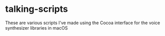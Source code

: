 # talking-scripts
These are various scripts I've made using the Cocoa interface for the voice synthesizer libraries in macOS

